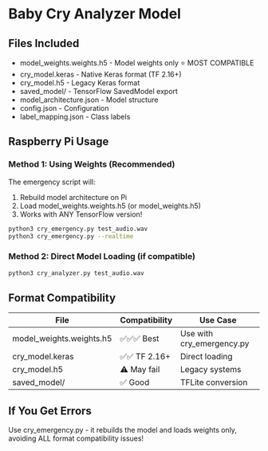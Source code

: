 # Baby Cry Analyzer Model

## Files Included
- model_weights.weights.h5 - Model weights only ⭐ MOST COMPATIBLE
- cry_model.keras - Native Keras format (TF 2.16+)
- cry_model.h5 - Legacy Keras format
- saved_model/ - TensorFlow SavedModel export
- model_architecture.json - Model structure
- config.json - Configuration
- label_mapping.json - Class labels

## Raspberry Pi Usage

### Method 1: Using Weights (Recommended)
The emergency script will:
1. Rebuild model architecture on Pi
2. Load model_weights.weights.h5 (or model_weights.h5)
3. Works with ANY TensorFlow version!

```bash
python3 cry_emergency.py test_audio.wav
python3 cry_emergency.py --realtime
```

### Method 2: Direct Model Loading (if compatible)
```bash
python3 cry_analyzer.py test_audio.wav
```

## Format Compatibility

| File | Compatibility | Use Case |
|------|--------------|----------|
| model_weights.weights.h5 | ✅✅✅ Best | Use with cry_emergency.py |
| cry_model.keras | ✅✅ TF 2.16+ | Direct loading |
| cry_model.h5 | ⚠️ May fail | Legacy systems |
| saved_model/ | ✅ Good | TFLite conversion |

## If You Get Errors

Use cry_emergency.py - it rebuilds the model and loads weights only,
avoiding ALL format compatibility issues!

